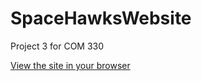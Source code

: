 # SpaceHawksWebsite
Project 3 for COM 330

[View the site in your browser](https://chcom330.github.io/)

